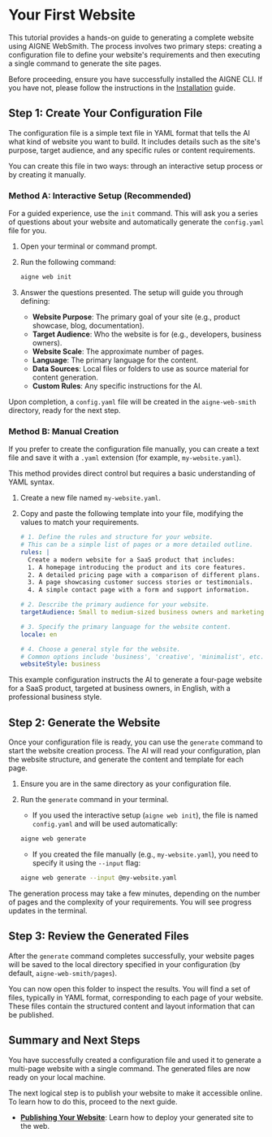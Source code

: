 # Your First Website

This tutorial provides a hands-on guide to generating a complete website using AIGNE WebSmith. The process involves two primary steps: creating a configuration file to define your website's requirements and then executing a single command to generate the site pages.

Before proceeding, ensure you have successfully installed the AIGNE CLI. If you have not, please follow the instructions in the [Installation](./getting-started-installation.md) guide.

## Step 1: Create Your Configuration File

The configuration file is a simple text file in YAML format that tells the AI what kind of website you want to build. It includes details such as the site's purpose, target audience, and any specific rules or content requirements.

You can create this file in two ways: through an interactive setup process or by creating it manually.

### Method A: Interactive Setup (Recommended)

For a guided experience, use the `init` command. This will ask you a series of questions about your website and automatically generate the `config.yaml` file for you.

1.  Open your terminal or command prompt.
2.  Run the following command:

    ```bash
    aigne web init
    ```

3.  Answer the questions presented. The setup will guide you through defining:
    *   **Website Purpose**: The primary goal of your site (e.g., product showcase, blog, documentation).
    *   **Target Audience**: Who the website is for (e.g., developers, business owners).
    *   **Website Scale**: The approximate number of pages.
    *   **Language**: The primary language for the content.
    *   **Data Sources**: Local files or folders to use as source material for content generation.
    *   **Custom Rules**: Any specific instructions for the AI.

Upon completion, a `config.yaml` file will be created in the `aigne-web-smith` directory, ready for the next step.

### Method B: Manual Creation

If you prefer to create the configuration file manually, you can create a text file and save it with a `.yaml` extension (for example, `my-website.yaml`).

This method provides direct control but requires a basic understanding of YAML syntax.

1.  Create a new file named `my-website.yaml`.
2.  Copy and paste the following template into your file, modifying the values to match your requirements.

    ```yaml title="my-website.yaml"
    # 1. Define the rules and structure for your website.
    # This can be a simple list of pages or a more detailed outline.
    rules: |
      Create a modern website for a SaaS product that includes:
      1. A homepage introducing the product and its core features.
      2. A detailed pricing page with a comparison of different plans.
      3. A page showcasing customer success stories or testimonials.
      4. A simple contact page with a form and support information.

    # 2. Describe the primary audience for your website.
    targetAudience: Small to medium-sized business owners and marketing managers.

    # 3. Specify the primary language for the website content.
    locale: en

    # 4. Choose a general style for the website.
    # Common options include 'business', 'creative', 'minimalist', etc.
    websiteStyle: business
    ```

This example configuration instructs the AI to generate a four-page website for a SaaS product, targeted at business owners, in English, with a professional business style.

## Step 2: Generate the Website

Once your configuration file is ready, you can use the `generate` command to start the website creation process. The AI will read your configuration, plan the website structure, and generate the content and template for each page.

1.  Ensure you are in the same directory as your configuration file.
2.  Run the `generate` command in your terminal.

    *   If you used the interactive setup (`aigne web init`), the file is named `config.yaml` and will be used automatically:

      ```bash
      aigne web generate
      ```

    *   If you created the file manually (e.g., `my-website.yaml`), you need to specify it using the `--input` flag:

      ```bash
      aigne web generate --input @my-website.yaml
      ```

The generation process may take a few minutes, depending on the number of pages and the complexity of your requirements. You will see progress updates in the terminal.

## Step 3: Review the Generated Files

After the `generate` command completes successfully, your website pages will be saved to the local directory specified in your configuration (by default, `aigne-web-smith/pages`).

You can now open this folder to inspect the results. You will find a set of files, typically in YAML format, corresponding to each page of your website. These files contain the structured content and layout information that can be published.

## Summary and Next Steps

You have successfully created a configuration file and used it to generate a multi-page website with a single command. The generated files are now ready on your local machine.

The next logical step is to publish your website to make it accessible online. To learn how to do this, proceed to the next guide.

- **[Publishing Your Website](./core-tasks-publishing-your-website.md)**: Learn how to deploy your generated site to the web.